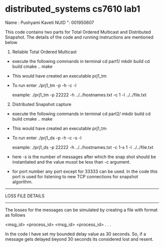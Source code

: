 # distributed_systems cs7610 lab1
Name : Pushyami Kaveti
NUID ": 001950607

This code contains two parts for Total Ordered Multicast and Distributed Snapshot. The details of the code and running instructions are mentioned below

1. Reliable Total Ordered Multicast 
* execute the following commands in terminal
  cd part1/
  mkdir build
  cd build
  cmake ..
  make

* This would have created an executable prj1_tm
* To run enter
  ./prj1_tm -p <portnumber> -h <hostfile-path> -c <No Messages>  -l <loss-details-file-path>

  example:
  ./prj1_tm -p 22222 -h ../../hostnames.txt -c 1 -l ../../file.txt
  


2. Distributed Snapshot capture
* execute the following commands in terminal
  cd part2/
  mkdir build
  cd build
  cmake ..
  make

* This would have created an executable prj1_tm
* To run enter
  ./prj1_ds -p <portnumber> -h <hostfile-path> -c <No Messages> -s <No-Messages-snapshot> -l <loss-details-file-path>
  
  example:
  ./prj1_ds -p 22222 -h ../../hostnames.txt -c 1-s 1 -l ../../file.txt

* here -s is the number of messages after which the snap shot should be instantiated and the value musst be less than -c argument.
* for port number any port except for 33333 can be used. In the code this port is used for listening to new TCP connections for snapshot algorithm.



---------------------------------------------------------
LOSS FILE DETAILS

---------------------------------------------------------

The losses for the messages can be simulated by creating a file with format as follows

<msg_id> <process_id>
<msg_id> <process_id>
.
.
.

In the code I have set my bounded delay value as 30 seconds. So, if a message gets delayed beyond 30 seconds its considered lost and resent. 


